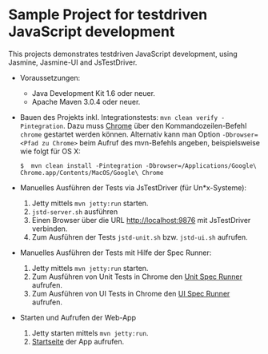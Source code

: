 # Sample Project for testdriven JavaScript development #

This projects demonstrates testdriven JavaScript development, using Jasmine, Jasmine-UI and JsTestDriver.

*   Voraussetzungen:
    *   Java Development Kit 1.6 oder neuer.
    *   Apache Maven 3.0.4 oder neuer.

*   Bauen des Projekts inkl. Integrationstests: `mvn clean verify -Pintegration`.
    Dazu muss [Chrome](http://www.google.com/chrome) über den Kommandozeilen-Befehl `chrome` gestartet werden können.
    Alternativ kann man Option `-Dbrowser=<Pfad zu Chrome>` beim Aufruf des mvn-Befehls angeben, beispielsweise wie folgt für OS X:

    <pre><code>$  mvn clean install -Pintegration -Dbrowser=/Applications/Google\ Chrome.app/Contents/MacOS/Google\ Chrome</code></pre>

*   Manuelles Ausführen der Tests via JsTestDriver (für Un*x-Systeme):
    1.   Jetty mittels `mvn jetty:run` starten.
    1.  `jstd-server.sh` ausführen
    1.   Einen Browser über die URL [http://localhost:9876](http://localhost:9876) mit JsTestDriver verbinden.
    1.   Zum Ausführen der Tests `jstd-unit.sh` bzw. `jstd-ui.sh` aufrufen.

*   Manuelles Ausführen der Tests mit Hilfe der Spec Runner:
    1.   Jetty mittels `mvn jetty:run` starten.
    1.   Zum Ausführen von Unit Tests in Chrome den [Unit Spec Runner](http://localhost:8585/js-fadein/UnitSpecRunner.html) aufrufen.
    1.   Zum Ausführen von UI Tests in Chrome den [UI Spec Runner](http://localhost:8585/js-fadein/UiSpecRunner.html) aufrufen.

*   Starten und Aufrufen der Web-App
    1.   Jetty starten mittels `mvn jetty:run`.
    1.   [Startseite](http://localhost:8585/js-fadein) der App aufrufen.

